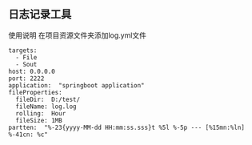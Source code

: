    日志记录工具
----
使用说明
在项目资源文件夹添加log.yml文件
```+yaml
targets:
  - File
  - Sout
host: 0.0.0.0
port: 2222
application:  "springboot application"
fileProperties:
  fileDir:  D:/test/
  fileName: log.log
  rolling:  Hour
  fileSize: 1MB
partten:  "%-23{yyyy-MM-dd HH:mm:ss.sss}t %5l %-5p --- [%15mn:%ln] %-41cn: %c"
```